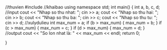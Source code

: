 //thuvien 
#include <iostream>
//khaibao 
using namespace std;
int main() {
    int a, b, c, d;
//input 
	cout << "Nhap so thu nhat: ";
    cin >> a;
    cout << "Nhap so thu hai: ";
    cin >> b;
    cout << "Nhap so thu ba: ";
    cin >> c;
    cout << "Nhap so thu tu: ";
    cin >> d;
//xulydulieu 
    int max_num = a;
    if (b > max_num) {
        max_num = b;
    }
    if (c > max_num) {
        max_num = c;
    }
    if (d > max_num) {
        max_num = d;
    }
//output 
    cout << "So lon nhat là: " << max_num << endl;
	return 0;
 
}
